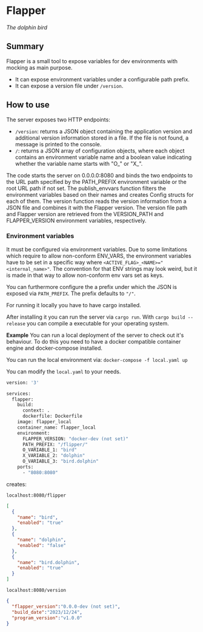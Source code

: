 # Flapper
*The dolphin bird*

## Summary
Flapper is a small tool to expose variables for dev environments with mocking as main purpose.

- It can expose environment variables under a configurable path prefix.
- It can expose a version file under `/version`.

## How to use
The server exposes two HTTP endpoints:

- ```/version```: returns a JSON object containing the application version and additional version information stored in a file. If the file is not found, a message is printed to the console.
- ```/```: returns a JSON array of configuration objects, where each object contains an environment variable name and a boolean value indicating whether the variable name starts with "O_" or "X_".

The code starts the server on 0.0.0.0:8080 and binds the two endpoints to the URL path specified by the PATH_PREFIX environment variable or the root URL path if not set. The publish_envvars function filters the environment variables based on their names and creates Config structs for each of them. The version function reads the version information from a JSON file and combines it with the Flapper version. The version file path and Flapper version are retrieved from the VERSION_PATH and FLAPPER_VERSION environment variables, respectively.

### Environment variables
It must be configured via environment variables. Due to some limitations which require to allow non-conform ENV_VARS, the environment variables have to be set in a specific way where ```<ACTIVE_FLAG>_<NAME>="<internal_name>"```. The convention for that ENV strings may look weird, but it is made in that way to allow non-conform env vars set as keys.

You can furthermore configure the a prefix under which the JSON is exposed via ```PATH_PREFIX```. The prefix defaults to ```"/"```.

For running it locally you have to have cargo installed.

After installing it you can run the server via `cargo run`. With `cargo build --release` you can compile a executable for your operating system.

**Example**
You can run a local deployment of the server to check out it's behaviour. To do this you need to have a docker compatible container engine and docker-compose installed.

You can run the local environment via:
```docker-compose -f local.yaml up```

You can modify the ```local.yaml``` to your needs.
```bash
version: '3'

services:
  flapper:
    build:
      context: .
      dockerfile: Dockerfile
    image: flapper_local
    container_name: flapper_local
    environment:
      FLAPPER_VERSION: "docker-dev (not set)"
      PATH_PREFIX: "/flipper/"
      O_VARIABLE_1: "bird"
      X_VARIABLE_2: "dolphin"
      O_VARIABLE_3: "bird.dolphin"
    ports:
      - "8080:8080"
```

creates:

`localhost:8080/flipper`
```JSON
[
  {
    "name": "bird",
    "enabled": "true"
  },
  {
    "name": "dolphin",
    "enabled": "false"
  },
  {
    "name": "bird.dolphin",
    "enabled": "true"
  }
]
```

`localhost:8080/version`
```JSON
{
  "flapper_version":"0.0.0-dev (not set)",
  "build_date":"2023/12/24",
  "program_version":"v1.0.0"
}
```
